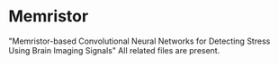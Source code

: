 # Memristor
"Memristor-based Convolutional Neural Networks for Detecting Stress Using Brain Imaging Signals"
All related files are present.
